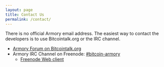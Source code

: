 ```yaml
---
layout: page
title: Contact Us
permalink: /contact/
---
```


There is no official Armory email address. The easiest way to contact the developers is to use Bitcointalk.org or the IRC channel.

 - [Armory Forum on Bitcointalk.org](https://bitcointalk.org/index.php?board=97.0)
 - Armory IRC Channel on Freenode: [#bitcoin-armory](irc://irc.freenode.net:6667/bitcoin-armory)
    - [Freenode Web client](https://webchat.freenode.net/?channels=bitcoin-armory)
